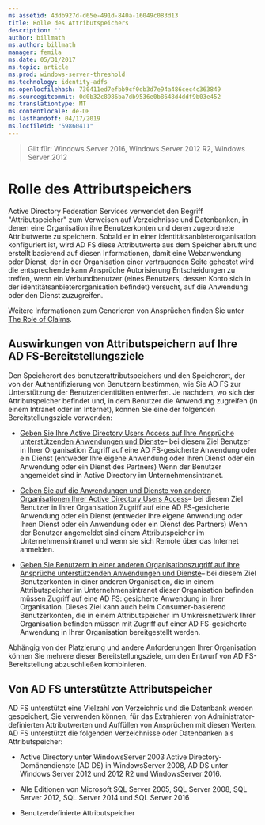 ```yaml
---
ms.assetid: 4ddb927d-d65e-491d-840a-16049c083d13
title: Rolle des Attributspeichers
description: ''
author: billmath
ms.author: billmath
manager: femila
ms.date: 05/31/2017
ms.topic: article
ms.prod: windows-server-threshold
ms.technology: identity-adfs
ms.openlocfilehash: 730411ed7efbb9cf0db3d7e94a486cec4c363849
ms.sourcegitcommit: 0d0b32c8986ba7db9536e0b8648d4ddf9b03e452
ms.translationtype: MT
ms.contentlocale: de-DE
ms.lasthandoff: 04/17/2019
ms.locfileid: "59860411"
---
```

 >Gilt für: Windows Server 2016, Windows Server 2012 R2, Windows Server 2012

# <a name="the-role-of-attribute-stores"></a>Rolle des Attributspeichers
Active Directory Federation Services verwendet den Begriff "Attributspeicher" zum Verweisen auf Verzeichnisse und Datenbanken, in denen eine Organisation ihre Benutzerkonten und deren zugeordnete Attributwerte zu speichern. Sobald er in einer identitätsanbieterorganisation konfiguriert ist, wird AD FS diese Attributwerte aus dem Speicher abruft und erstellt basierend auf diesen Informationen, damit eine Webanwendung oder Dienst, der in der Organisation einer vertrauenden Seite gehostet wird die entsprechende kann Ansprüche Autorisierung Entscheidungen zu treffen, wenn ein Verbundbenutzer \(eines Benutzers, dessen Konto sich in der identitätsanbieterorganisation befindet\) versucht, auf die Anwendung oder den Dienst zuzugreifen.  
  
Weitere Informationen zum Generieren von Ansprüchen finden Sie unter [The Role of Claims](The-Role-of-Claims.md).  
  
## <a name="how-attribute-stores-fit-in-with-your-ad-fs-deployment-goals"></a>Auswirkungen von Attributspeichern auf Ihre AD FS-Bereitstellungsziele  
Den Speicherort des benutzerattributspeichers und den Speicherort, der von der Authentifizierung von Benutzern bestimmen, wie Sie AD FS zur Unterstützung der Benutzeridentitäten entwerfen. Je nachdem, wo sich der Attributspeicher befindet und, in dem Benutzer die Anwendung zugreifen \(in einem Intranet oder im Internet\), können Sie eine der folgenden Bereitstellungsziele verwenden:  
  
-   [Geben Sie Ihre Active Directory Users Access auf Ihre Ansprüche unterstützenden Anwendungen und Dienste](https://technet.microsoft.com/library/dd807071.aspx)– bei diesem Ziel Benutzer in Ihrer Organisation Zugriff auf eine AD FS-gesicherte Anwendung oder ein Dienst \(entweder Ihre eigene Anwendung oder Ihren Dienst oder ein Anwendung oder ein Dienst des Partners\) Wenn der Benutzer angemeldet sind in Active Directory im Unternehmensintranet.  
  
-   [Geben Sie auf die Anwendungen und Dienste von anderen Organisationen Ihrer Active Directory Users Access](https://technet.microsoft.com/library/dd807123.aspx)– bei diesem Ziel Benutzer in Ihrer Organisation Zugriff auf eine AD FS-gesicherte Anwendung oder ein Dienst \(entweder Ihre eigene Anwendung oder Ihren Dienst oder ein Anwendung oder ein Dienst des Partners\) Wenn der Benutzer angemeldet sind einem Attributspeicher im Unternehmensintranet und wenn sie sich Remote über das Internet anmelden.  
  
-   [Geben Sie Benutzern in einer anderen Organisationszugriff auf Ihre Ansprüche unterstützenden Anwendungen und Dienste](https://technet.microsoft.com/library/dd807099.aspx)– bei diesem Ziel Benutzerkonten in einer anderen Organisation, die in einem Attributspeicher im Unternehmensintranet dieser Organisation befinden müssen Zugriff auf eine AD FS: gesicherte Anwendung in Ihrer Organisation. Dieses Ziel kann auch beim Consumer\-basierend Benutzerkonten, die in einem Attributspeicher im Umkreisnetzwerk Ihrer Organisation befinden müssen mit Zugriff auf einer AD FS-gesicherte Anwendung in Ihrer Organisation bereitgestellt werden.  
  
Abhängig von der Platzierung und andere Anforderungen Ihrer Organisation können Sie mehrere dieser Bereitstellungsziele, um den Entwurf von AD FS-Bereitstellung abzuschließen kombinieren.  
  
## <a name="attribute-stores-that-are-supported-by-ad-fs"></a>Von AD FS unterstützte Attributspeicher  
AD FS unterstützt eine Vielzahl von Verzeichnis und die Datenbank werden gespeichert, Sie verwenden können, für das Extrahieren von Administrator\-definierten Attributwerten und Auffüllen von Ansprüchen mit diesen Werten. AD FS unterstützt die folgenden Verzeichnisse oder Datenbanken als Attributspeicher:  
  
-   Active Directory unter WindowsServer 2003 Active Directory-Domänendienste \(AD DS\) in WindowsServer 2008, AD DS unter Windows Server 2012 und 2012 R2 und WindowsServer 2016. 
  
-   Alle Editionen von Microsoft SQL Server 2005, SQL Server 2008, SQL Server 2012, SQL Server 2014 und SQL Server 2016  
  
-   Benutzerdefinierte Attributspeicher  
  


